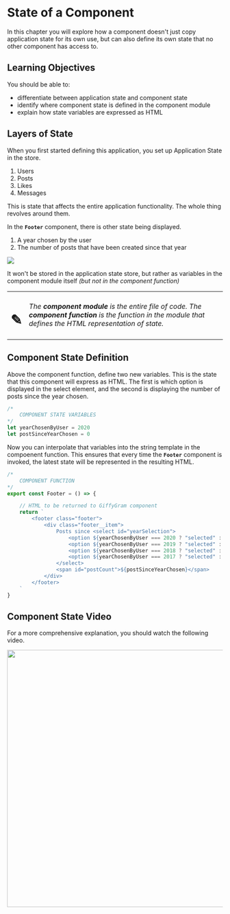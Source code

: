 # State of a Component

In this chapter you will explore how a component doesn't just copy application state for its own use, but can also define its own state that no other component has access to.

## Learning Objectives
You should be able to:
* differentiate between application state and component state
* identify where component state is defined in the component module
* explain how state variables are expressed as HTML

## Layers of State

When you first started defining this application, you set up Application State in the store.

1. Users
1. Posts
1. Likes
1. Messages

This is state that affects the entire application functionality. The whole thing revolves around them.

In the **`Footer`** component, there is other state being displayed.

1. A year chosen by the user
1. The number of posts that have been created since that year

![](./images/giffygram-footer-state.png)

It won't be stored in the application state store, but rather as variables in the component module itself _(but not in the component function)_

| | |
|:---:|:---|
| <h1>&#x270e;</h1> |  _The **component module** is the entire file of code. The **component function** is the function in the module that defines the HTML representation of state._ |

## Component State Definition

Above the component function, define two new variables. This is the state that this component will express as HTML. The first is which option is displayed in the select element, and the second is displaying the number of posts since the year chosen.

```js
/*
    COMPONENT STATE VARIABLES
*/
let yearChosenByUser = 2020
let postSinceYearChosen = 0
```

Now you can interpolate that variables into the string template in the compoenent function. This ensures that every time the **`Footer`** component is invoked, the latest state will be represented in the resulting HTML.

```js
/*
    COMPONENT FUNCTION
*/
export const Footer = () => {

    // HTML to be returned to GiffyGram component
    return `
        <footer class="footer">
            <div class="footer__item">
                Posts since <select id="yearSelection">
                    <option ${yearChosenByUser === 2020 ? "selected" : ""}>2020</option>
                    <option ${yearChosenByUser === 2019 ? "selected" : ""}>2019</option>
                    <option ${yearChosenByUser === 2018 ? "selected" : ""}>2018</option>
                    <option ${yearChosenByUser === 2017 ? "selected" : ""}>2017</option>
                </select>
                <span id="postCount">${postSinceYearChosen}</span>
            </div>
        </footer>
    `
}
```

## Component State Video

For a more comprehensive explanation, you should watch the following video.

[<img src="./images/giffygram-component-state-video.png" width="600px" />](https://vimeo.com/515571465)